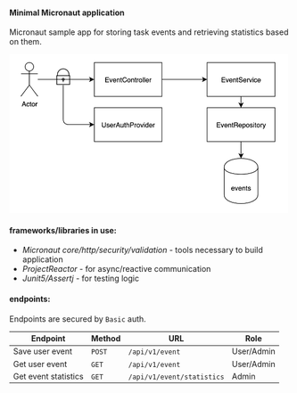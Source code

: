 #### Minimal Micronaut application

Micronaut sample app for storing task events and retrieving statistics based on them. 

![alt text](event_processor_workflow.png "workflow")

#### frameworks/libraries in use:
- *Micronaut core/http/security/validation* - tools necessary to build application  
- *ProjectReactor* - for async/reactive communication
- *Junit5/Assertj* - for testing logic    


#### endpoints:
Endpoints are secured by `Basic` auth.

| Endpoint             | Method | URL                        | Role       |
|----------------------|--------|----------------------------|------------|
| Save user event      | `POST` | `/api/v1/event`            | User/Admin |
| Get user event       | `GET`  | `/api/v1/event`            | User/Admin |
| Get event statistics | `GET`  | `/api/v1/event/statistics` | Admin      |



